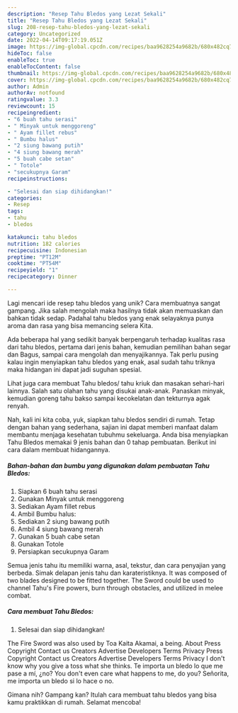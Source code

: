 ```yaml
---
description: "Resep Tahu Bledos yang Lezat Sekali"
title: "Resep Tahu Bledos yang Lezat Sekali"
slug: 208-resep-tahu-bledos-yang-lezat-sekali
category: Uncategorized
date: 2022-04-14T09:17:19.051Z
image: https://img-global.cpcdn.com/recipes/baa9628254a9682b/680x482cq70/tahu-bledos-foto-resep-utama.jpg
hideToc: false
enableToc: true
enableTocContent: false
thumbnail: https://img-global.cpcdn.com/recipes/baa9628254a9682b/680x482cq70/tahu-bledos-foto-resep-utama.jpg
cover: https://img-global.cpcdn.com/recipes/baa9628254a9682b/680x482cq70/tahu-bledos-foto-resep-utama.jpg
author: Admin
authorAv: notfound
ratingvalue: 3.3
reviewcount: 15
recipeingredient:
- "6 buah tahu serasi"
- " Minyak untuk menggoreng"
- " Ayam fillet rebus"
- " Bumbu halus"
- "2 siung bawang putih"
- "4 siung bawang merah"
- "5 buah cabe setan"
- " Totole"
- "secukupnya Garam"
recipeinstructions:

- "Selesai dan siap dihidangkan!"
categories:
- Resep
tags:
- tahu
- bledos

katakunci: tahu bledos 
nutrition: 182 calories
recipecuisine: Indonesian
preptime: "PT12M"
cooktime: "PT54M"
recipeyield: "1"
recipecategory: Dinner

---
```





Lagi mencari ide resep tahu bledos yang unik? Cara membuatnya sangat gampang. Jika salah mengolah maka hasilnya tidak akan memuaskan dan bahkan tidak sedap. Padahal tahu bledos yang enak selayaknya punya aroma dan rasa yang bisa memancing selera Kita.





Ada beberapa hal yang sedikit banyak berpengaruh terhadap kualitas rasa dari tahu bledos, pertama dari jenis bahan, kemudian pemilihan bahan segar dan Bagus, sampai cara mengolah dan menyajikannya. Tak perlu pusing kalau ingin menyiapkan tahu bledos yang enak,      asal sudah tahu triknya maka hidangan ini dapat jadi suguhan spesial.














Lihat juga cara membuat Tahu bledos/ tahu kriuk dan masakan sehari-hari lainnya. Salah satu olahan tahu yang disukai anak-anak. Panaskan minyak, kemudian goreng tahu bakso sampai kecokelatan dan tekturnya agak renyah.






Nah, kali ini kita coba, yuk, siapkan tahu bledos sendiri di rumah. Tetap dengan bahan yang sederhana, sajian ini dapat memberi manfaat dalam membantu menjaga kesehatan tubuhmu sekeluarga. Anda bisa menyiapkan Tahu Bledos memakai 9 jenis bahan dan 0 tahap pembuatan. Berikut ini cara dalam membuat hidangannya.

<!--inarticleads1-->

##### Bahan-bahan dan bumbu yang digunakan dalam pembuatan Tahu Bledos:

1. Siapkan 6 buah tahu serasi
1. Gunakan  Minyak untuk menggoreng
1. Sediakan  Ayam fillet rebus
1. Ambil  Bumbu halus:
1. Sediakan 2 siung bawang putih
1. Ambil 4 siung bawang merah
1. Gunakan 5 buah cabe setan
1. Gunakan  Totole
1. Persiapkan secukupnya Garam


Semua jenis tahu itu memiliki warna, asal, tekstur, dan cara penyajian yang berbeda. Simak delapan jenis tahu dan karateristiknya. It was composed of two blades designed to be fitted together. The Sword could be used to channel Tahu&#39;s Fire powers, burn through obstacles, and utilized in melee combat. 

<!--inarticleads2-->

##### Cara membuat Tahu Bledos:


1. Selesai dan siap dihidangkan!

The Fire Sword was also used by Toa Kaita Akamai, a being. About Press Copyright Contact us Creators Advertise Developers Terms Privacy Press Copyright Contact us Creators Advertise Developers Terms Privacy I don&#39;t know why you give a toss what she thinks. Te importa un bledo lo que me pase a mí, ¿no? You don&#39;t even care what happens to me, do you? Señorita, me importa un bledo si lo hace o no. 

Gimana nih? Gampang kan? Itulah cara membuat tahu bledos yang bisa kamu praktikkan di rumah. Selamat mencoba!
